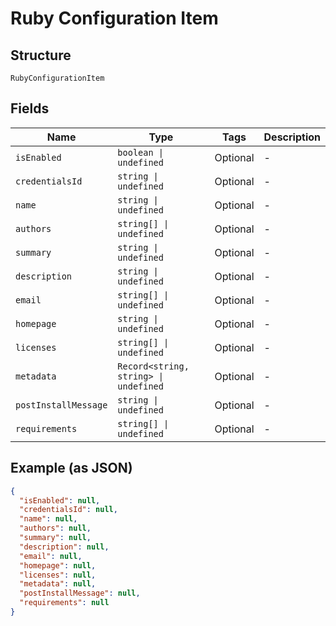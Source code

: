 
# Ruby Configuration Item

## Structure

`RubyConfigurationItem`

## Fields

| Name | Type | Tags | Description |
|  --- | --- | --- | --- |
| `isEnabled` | `boolean \| undefined` | Optional | - |
| `credentialsId` | `string \| undefined` | Optional | - |
| `name` | `string \| undefined` | Optional | - |
| `authors` | `string[] \| undefined` | Optional | - |
| `summary` | `string \| undefined` | Optional | - |
| `description` | `string \| undefined` | Optional | - |
| `email` | `string[] \| undefined` | Optional | - |
| `homepage` | `string \| undefined` | Optional | - |
| `licenses` | `string[] \| undefined` | Optional | - |
| `metadata` | `Record<string, string> \| undefined` | Optional | - |
| `postInstallMessage` | `string \| undefined` | Optional | - |
| `requirements` | `string[] \| undefined` | Optional | - |

## Example (as JSON)

```json
{
  "isEnabled": null,
  "credentialsId": null,
  "name": null,
  "authors": null,
  "summary": null,
  "description": null,
  "email": null,
  "homepage": null,
  "licenses": null,
  "metadata": null,
  "postInstallMessage": null,
  "requirements": null
}
```

